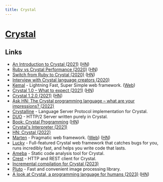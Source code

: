 ```yaml
---
title: Crystal
---
```


# [Crystal](https://crystal-lang.org/)

## Links

- [An Introduction to Crystal (2021)](https://blog.oisinaylward.me/blog/crystal/) ([HN](https://news.ycombinator.com/item?id=26217013))
- [Ruby vs Crystal Performance (2020)](https://ptimofeev.com/ruby-vs-crystal-performance/) ([HN](https://news.ycombinator.com/item?id=23431941))
- [Switch from Ruby to Crystal (2020)](https://blog.logrocket.com/why-you-should-switch-from-ruby-to-crystal/) ([HN](https://news.ycombinator.com/item?id=25005780))
- [Interview with Crystal language creators (2020)](https://www.youtube.com/watch?v=i9_6IfiPtOI)
- [Kemal](https://github.com/kemalcr/kemal) - Lightning Fast, Super Simple web framework. ([Web](https://kemalcr.com/))
- [Crystal 1.0 – What to expect (2021)](https://crystal-lang.org/2021/03/22/crystal-1.0-what-to-expect.html) ([HN](https://news.ycombinator.com/item?id=26545082))
- [Crystal 1.2.0 (2021)](https://crystal-lang.org/2021/10/14/1.2.0-released.html) ([HN](https://news.ycombinator.com/item?id=28872769))
- [Ask HN: The Crystal programming language – what are your impressions? (2022)](https://news.ycombinator.com/item?id=31192826)
- [Crystalline](https://github.com/elbywan/crystalline) - Language Server Protocol implementation for Crystal.
- [DUO](https://github.com/azutoolkit/duo) - HTTP/2 Server written purely in Crystal.
- [Book: Crystal Programming](https://forum.crystal-lang.org/t/book-crystal-programming/4639) ([HN](https://news.ycombinator.com/item?id=31498146))
- [Crystal's Interpreter (2021)](https://crystal-lang.org/2021/12/29/crystal-i.html)
- [HN: Crystal (2022)](https://news.ycombinator.com/item?id=32683473)
- [Marten](https://github.com/martenframework/marten) - Pragmatic web framework. ([Web](https://martenframework.com/)) ([HN](https://news.ycombinator.com/item?id=33398253))
- [Lucky](https://github.com/luckyframework/lucky) - Full-featured Crystal web framework that catches bugs for you, runs incredibly fast, and helps you write code that lasts.
- [Ameba](https://github.com/crystal-ameba/ameba) - Static code analysis tool for Crystal.
- [Crest](https://github.com/mamantoha/crest) - HTTP and REST client for Crystal.
- [Incremental compilation for Crystal (2023)](https://dev.to/asterite/incremental-compilation-for-crystal-part-1-414k)
- [Pluto](https://github.com/phenopolis/pluto) - Fast and convenient image processing library.
- [A look at Crystal, a programming language for humans (2023)](https://www.deusinmachina.net/p/a-look-at-the-crystal-programming) ([HN](https://news.ycombinator.com/item?id=35811879))
